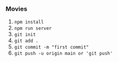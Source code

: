 ### Movies



1. `npm install`
2. `npm run server`
3. `git init`
4. `git add .`
5. `git commit -m "first commit"`
6. `git push -u origin main or 'git push'`